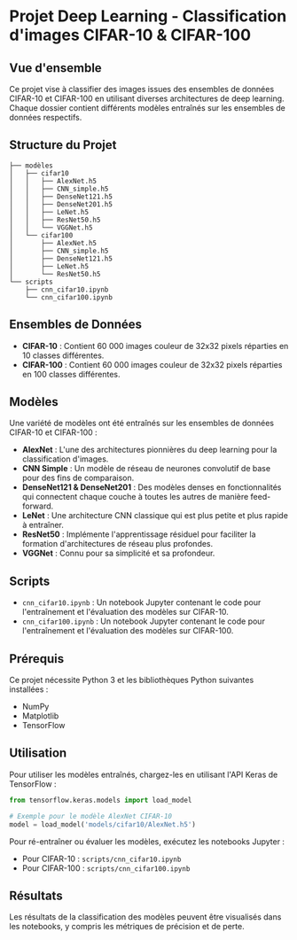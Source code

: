 # Projet Deep Learning - Classification d'images CIFAR-10 & CIFAR-100

## Vue d'ensemble
Ce projet vise à classifier des images issues des ensembles de données CIFAR-10 et CIFAR-100 en utilisant diverses architectures de deep learning. Chaque dossier contient différents modèles entraînés sur les ensembles de données respectifs.

## Structure du Projet
```
├── modèles
│   ├── cifar10
│   │   ├── AlexNet.h5
│   │   ├── CNN_simple.h5
│   │   ├── DenseNet121.h5
│   │   ├── DenseNet201.h5
│   │   ├── LeNet.h5
│   │   ├── ResNet50.h5
│   │   └── VGGNet.h5
│   └── cifar100
│       ├── AlexNet.h5
│       ├── CNN_simple.h5
│       ├── DenseNet121.h5
│       ├── LeNet.h5
│       └── ResNet50.h5
└── scripts
    ├── cnn_cifar10.ipynb
    └── cnn_cifar100.ipynb
```

## Ensembles de Données
- **CIFAR-10** : Contient 60 000 images couleur de 32x32 pixels réparties en 10 classes différentes.
- **CIFAR-100** : Contient 60 000 images couleur de 32x32 pixels réparties en 100 classes différentes.

## Modèles
Une variété de modèles ont été entraînés sur les ensembles de données CIFAR-10 et CIFAR-100 :
- **AlexNet** : L'une des architectures pionnières du deep learning pour la classification d'images.
- **CNN Simple** : Un modèle de réseau de neurones convolutif de base pour des fins de comparaison.
- **DenseNet121 & DenseNet201** : Des modèles denses en fonctionnalités qui connectent chaque couche à toutes les autres de manière feed-forward.
- **LeNet** : Une architecture CNN classique qui est plus petite et plus rapide à entraîner.
- **ResNet50** : Implémente l'apprentissage résiduel pour faciliter la formation d'architectures de réseau plus profondes.
- **VGGNet** : Connu pour sa simplicité et sa profondeur.

## Scripts
- `cnn_cifar10.ipynb` : Un notebook Jupyter contenant le code pour l'entraînement et l'évaluation des modèles sur CIFAR-10.
- `cnn_cifar100.ipynb` : Un notebook Jupyter contenant le code pour l'entraînement et l'évaluation des modèles sur CIFAR-100.

## Prérequis
Ce projet nécessite Python 3 et les bibliothèques Python suivantes installées :
- NumPy
- Matplotlib
- TensorFlow

## Utilisation
Pour utiliser les modèles entraînés, chargez-les en utilisant l'API Keras de TensorFlow :
```python
from tensorflow.keras.models import load_model

# Exemple pour le modèle AlexNet CIFAR-10
model = load_model('models/cifar10/AlexNet.h5')
```

Pour ré-entraîner ou évaluer les modèles, exécutez les notebooks Jupyter :
- Pour CIFAR-10 : `scripts/cnn_cifar10.ipynb`
- Pour CIFAR-100 : `scripts/cnn_cifar100.ipynb`

## Résultats
Les résultats de la classification des modèles peuvent être visualisés dans les notebooks, y compris les métriques de précision et de perte.

